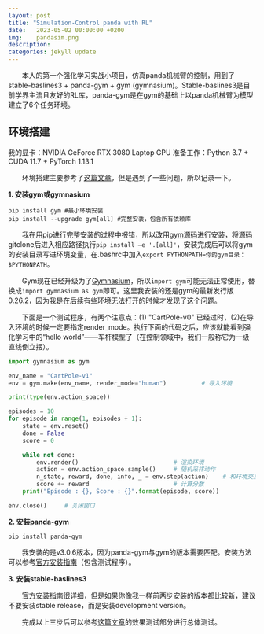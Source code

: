 ```yaml
---
layout: post
title: "Simulation-Control panda with RL"
date:   2023-05-02 00:00:00 +0200
img:    pandasim.png
description: 
categories: jekyll update
---
```

&emsp;&emsp;本人的第一个强化学习实战小项目，仿真panda机械臂的控制，用到了stable-baslines3 + panda-gym + gym (gymnasium)。Stable-baslines3是目前学界主流且友好的RL库，panda-gym是在gym的基础上以panda机械臂为模型建立了6个任务环境。

## 环境搭建

我的显卡：NVIDIA GeForce RTX 3080 Laptop GPU
准备工作：Python 3.7 + CUDA 11.7 + PyTorch 1.13.1

&emsp;&emsp;环境搭建主要参考了[这篇文章](https://zhuanlan.zhihu.com/p/491909457?utm_medium=social&utm_oi=1121473283748401152)，但是遇到了一些问题，所以记录一下。

**1. 安装gym或gymnasium**

```
pip install gym #最小环境安装
pip install --upgrade gym[all] #完整安装，包含所有依赖库
```

&emsp;&emsp;我在用pip进行完整安装的过程中报错，所以改用[gym源码](https://github.com/openai/gym)进行安装，将源码gitclone后进入相应路径执行`pip install –e '.[all]'`，安装完成后可以将gym的安装目录写进环境变量，在.bashrc中加入`export PYTHONPATH=你的gym目录：$PYTHONPATH`。

&emsp;&emsp;Gym现在已经升级为了[Gymnasium](https://github.com/Farama-Foundation/Gymnasium)，所以`import gym`可能无法正常使用，替换成`import gymnasium as gym`即可。这里我安装的还是gym的最新发行版0.26.2，因为我是在后续有些环境无法打开的时候才发现了这个问题。

&emsp;&emsp;下面是一个测试程序，有两个注意点：(1) "CartPole-v0" 已经过时，(2)在导入环境的时候一定要指定render_mode。执行下面的代码之后，应该就能看到强化学习中的“hello world”——车杆模型了（在控制领域中，我们一般称它为一级直线倒立摆）。


```python
import gymnasium as gym      

env_name = "CartPole-v1"
env = gym.make(env_name, render_mode="human")          # 导入环境

print(type(env.action_space))

episodes = 10
for episode in range(1, episodes + 1):
    state = env.reset()           
    done = False
    score = 0

    while not done:
        env.render()                           # 渲染环境
        action = env.action_space.sample()     # 随机采样动作
        n_state, reward, done, info, _ = env.step(action)    # 和环境交互，得到下一个状态，奖励等信息
        score += reward                        # 计算分数
    print("Episode : {}, Score : {}".format(episode, score))

env.close()     # 关闭窗口
```

**2. 安装panda-gym** 

```
pip install panda-gym
```

&emsp;&emsp;我安装的是v3.0.6版本，因为panda-gym与gym的版本需要匹配。安装方法可以参考[官方安装指南](https://github.com/qgallouedec/panda-gym)（包含测试程序）。

**3. 安装stable-baslines3** 

&emsp;&emsp;[官方安装指南](https://stable-baselines3.readthedocs.io/en/master/guide/install.html)很详细，但是如果你像我一样前两步安装的版本都比较新，建议不要安装stable release，而是安装development version。

&emsp;&emsp;完成以上三步后可以参考[这篇文章](https://zhuanlan.zhihu.com/p/491909457?utm_medium=social&utm_oi=1121473283748401152)的效果测试部分进行总体测试。



